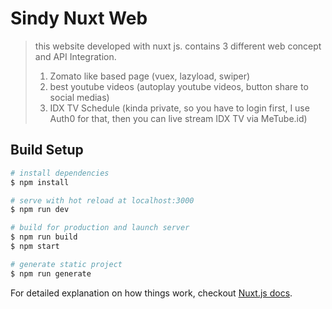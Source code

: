 # Sindy Nuxt Web

> this website developed with nuxt js. contains 3 different web concept and API Integration.
> 1. Zomato like based page (vuex, lazyload, swiper)
> 2. best youtube videos (autoplay youtube videos, button share to social medias)
> 3. IDX TV Schedule (kinda private, so you have to login first, I use Auth0 for that, then you can live stream IDX TV via MeTube.id)

## Build Setup

``` bash
# install dependencies
$ npm install

# serve with hot reload at localhost:3000
$ npm run dev

# build for production and launch server
$ npm run build
$ npm start

# generate static project
$ npm run generate
```

For detailed explanation on how things work, checkout [Nuxt.js docs](https://nuxtjs.org).
